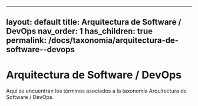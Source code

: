 
---
layout: default
title: Arquitectura de Software / DevOps
nav_order: 1
has_children: true
permalink: /docs/taxonomia/arquitectura-de-software--devops
---

# Arquitectura de Software / DevOps

Aquí se encuentran los términos asociados a la taxonomía Arquitectura de Software / DevOps.
